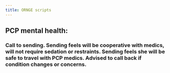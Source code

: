 ```yaml
---
title: ORNGE scripts
---
```


## **PCP mental health**:
### Call to sending.  Sending feels will be cooperative with medics, will not require sedation or restraints.  Sending feels she will be safe to travel with PCP medics.  Advised to call back if condition changes or concerns.
##
##
